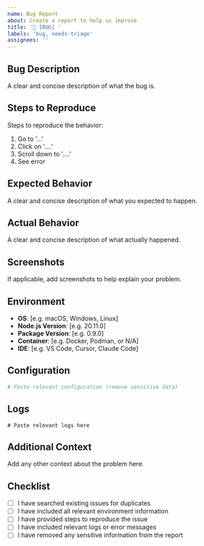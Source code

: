 ```yaml
---
name: Bug Report
about: Create a report to help us improve
title: '🐛 [BUG] '
labels: 'bug, needs-triage'
assignees: ''
---
```


## Bug Description
A clear and concise description of what the bug is.

## Steps to Reproduce
Steps to reproduce the behavior:
1. Go to '...'
2. Click on '....'
3. Scroll down to '....'
4. See error

## Expected Behavior
A clear and concise description of what you expected to happen.

## Actual Behavior
A clear and concise description of what actually happened.

## Screenshots
If applicable, add screenshots to help explain your problem.

## Environment
- **OS**: [e.g. macOS, Windows, Linux]
- **Node.js Version**: [e.g. 20.11.0]
- **Package Version**: [e.g. 0.9.0]
- **Container**: [e.g. Docker, Podman, or N/A]
- **IDE**: [e.g. VS Code, Cursor, Claude Code]

## Configuration
```yaml
# Paste relevant configuration (remove sensitive data)
```

## Logs
```
# Paste relevant logs here
```

## Additional Context
Add any other context about the problem here.

## Checklist
- [ ] I have searched existing issues for duplicates
- [ ] I have included all relevant environment information
- [ ] I have provided steps to reproduce the issue
- [ ] I have included relevant logs or error messages
- [ ] I have removed any sensitive information from the report
